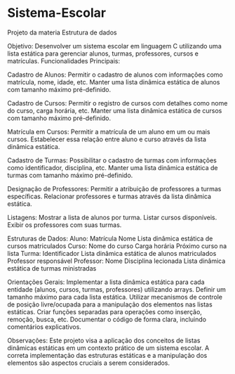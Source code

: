 # Sistema-Escolar
Projeto da materia Estrutura de dados

Objetivo:
Desenvolver um sistema escolar em linguagem C utilizando uma lista estática para gerenciar alunos, turmas, professores, cursos e matrículas.
Funcionalidades Principais:

Cadastro de Alunos:
Permitir o cadastro de alunos com informações como matrícula, nome, idade, etc. 
Manter uma lista dinâmica estática de alunos com tamanho máximo pré-definido.

Cadastro de Cursos:
Permitir o registro de cursos com detalhes como nome do curso, carga horária, etc.
Manter uma lista dinâmica estática de cursos com tamanho máximo pré-definido.

Matrícula em Cursos:
Permitir a matrícula de um aluno em um ou mais cursos.
Estabelecer essa relação entre aluno e curso através da lista dinâmica estática.

Cadastro de Turmas:
Possibilitar o cadastro de turmas com informações como identificador, disciplina, etc.
Manter uma lista dinâmica estática de turmas com tamanho máximo pré-definido.

Designação de Professores:
Permitir a atribuição de professores a turmas específicas.
Relacionar professores e turmas através da lista dinâmica estática.


Listagens:
Mostrar a lista de alunos por turma.
Listar cursos disponíveis.
Exibir os professores com suas turmas.

Estruturas de Dados:
Aluno:
Matrícula
Nome
Lista dinâmica estática de cursos matriculados
Curso:
Nome do curso
Carga horária
Próximo curso na lista
Turma:
Identificador
Lista dinâmica estática de alunos matriculados
Professor responsável
Professor:
Nome
Disciplina lecionada
Lista dinâmica estática de turmas ministradas

Orientações Gerais:
Implementar a lista dinâmica estática para cada entidade (alunos, cursos, turmas, professores) utilizando arrays.
Definir um tamanho máximo para cada lista estática.
Utilizar mecanismos de controle de posição livre/ocupada para a manipulação dos elementos nas listas estáticas.
Criar funções separadas para operações como inserção, remoção, busca, etc.
Documentar o código de forma clara, incluindo comentários explicativos.

Observações:
Este projeto visa a aplicação dos conceitos de listas dinâmicas estáticas em um contexto prático de um sistema escolar. A correta implementação das estruturas estáticas e a manipulação dos elementos são aspectos cruciais a serem considerados.

